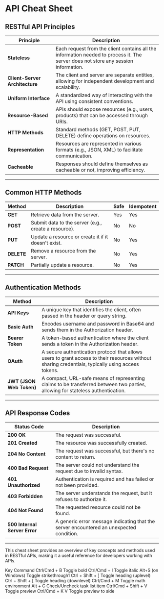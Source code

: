 # API Cheat Sheet

## RESTful API Principles

| Principle                 | Description                                         |
|---------------------------|-----------------------------------------------------|
| **Stateless**             | Each request from the client contains all the information needed to process it. The server does not store any session information. |
| **Client-Server Architecture** | The client and server are separate entities, allowing for independent development and scalability. |
| **Uniform Interface**     | A standardized way of interacting with the API using consistent conventions. |
| **Resource-Based**        | APIs should expose resources (e.g., users, products) that can be accessed through URIs. |
| **HTTP Methods**          | Standard methods (GET, POST, PUT, DELETE) define operations on resources. |
| **Representation**        | Resources are represented in various formats (e.g., JSON, XML) to facilitate communication. |
| **Cacheable**             | Responses should define themselves as cacheable or not, improving efficiency. |

* * *

## Common HTTP Methods

| Method      | Description                                         | Safe | Idempotent |
|-------------|-----------------------------------------------------|------|------------|
| **GET**     | Retrieve data from the server.                     | Yes  | Yes        |
| **POST**    | Submit data to the server (e.g., create a resource). | No   | No         |
| **PUT**     | Update a resource or create it if it doesn't exist. | No   | Yes        |
| **DELETE**  | Remove a resource from the server.                 | No   | Yes        |
| **PATCH**   | Partially update a resource.                        | No   | Yes        |

* * *

## Authentication Methods

| Method           | Description                                         |
|------------------|-----------------------------------------------------|
| **API Keys**     | A unique key that identifies the client, often passed in the header or query string. |
| **Basic Auth**   | Encodes username and password in Base64 and sends them in the Authorization header. |
| **Bearer Token** | A token-based authentication where the client sends a token in the Authorization header. |
| **OAuth**        | A secure authentication protocol that allows users to grant access to their resources without sharing credentials, typically using access tokens. |
| **JWT (JSON Web Token)** | A compact, URL-safe means of representing claims to be transferred between two parties, allowing for stateless authentication. |

* * *

## API Response Codes

| Status Code | Description                                         |
|-------------|-----------------------------------------------------|
| **200 OK**  | The request was successful.                         |
| **201 Created** | The resource was successfully created.           |
| **204 No Content** | The request was successful, but there's no content to return. |
| **400 Bad Request** | The server could not understand the request due to invalid syntax. |
| **401 Unauthorized** | Authentication is required and has failed or not been provided. |
| **403 Forbidden** | The server understands the request, but it refuses to authorize it. |
| **404 Not Found** | The requested resource could not be found.       |
| **500 Internal Server Error** | A generic error message indicating that the server encountered an unexpected condition. |

---

This cheat sheet provides an overview of key concepts and methods used in RESTful APIs, making it a useful reference for developers working with APIs.


Key Command
Ctrl/Cmd + B Toggle bold
Ctrl/Cmd + I Toggle italic
Alt+S (on Windows) Toggle strikethrough1
Ctrl + Shift + ] Toggle heading (uplevel)
Ctrl + Shift + [ Toggle heading (downlevel)
Ctrl/Cmd + M Toggle math environment
Alt + C Check/Uncheck task list item
Ctrl/Cmd + Shift + V Toggle preview
Ctrl/Cmd + K V Toggle preview to side